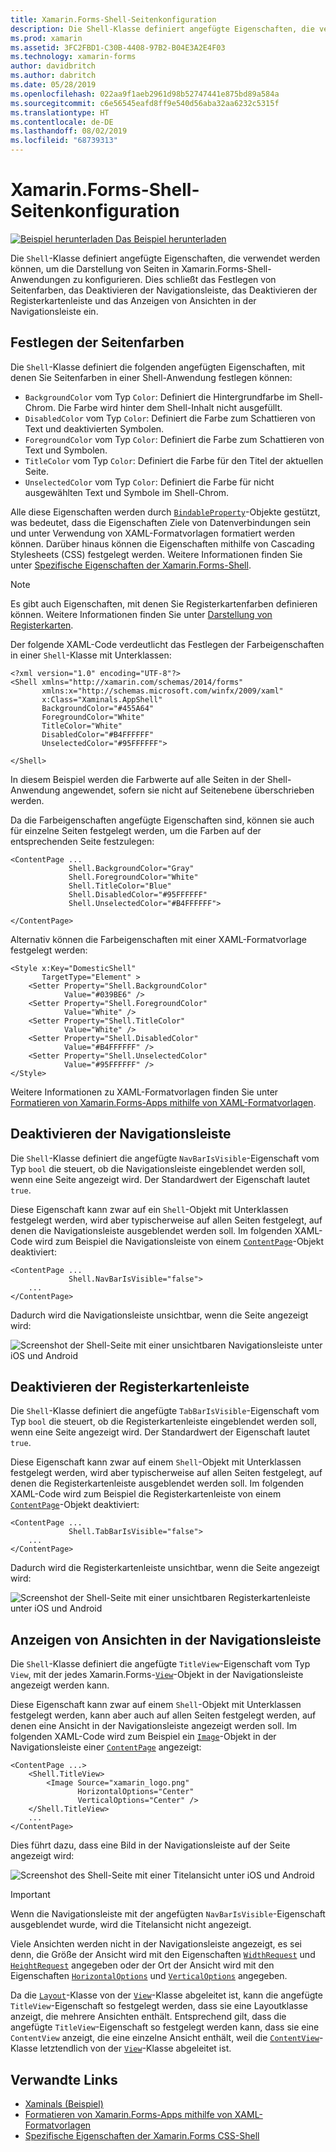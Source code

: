 ```yaml
---
title: Xamarin.Forms-Shell-Seitenkonfiguration
description: Die Shell-Klasse definiert angefügte Eigenschaften, die verwendet werden können, um die Darstellung von Seiten in Xamarin.Forms-Shell-Anwendungen zu konfigurieren. Dies schließt das Festlegen von Seitenfarben, das Deaktivieren der Navigationsleiste, das Deaktivieren der Registerkartenleiste und das Anzeigen von Ansichten in der Navigationsleiste ein.
ms.prod: xamarin
ms.assetid: 3FC2FBD1-C30B-4408-97B2-B04E3A2E4F03
ms.technology: xamarin-forms
author: davidbritch
ms.author: dabritch
ms.date: 05/28/2019
ms.openlocfilehash: 022aa9f1aeb2961d98b52747441e875bd89a584a
ms.sourcegitcommit: c6e56545eafd8ff9e540d56aba32aa6232c5315f
ms.translationtype: HT
ms.contentlocale: de-DE
ms.lasthandoff: 08/02/2019
ms.locfileid: "68739313"
---
```

# <a name="xamarinforms-shell-page-configuration"></a>Xamarin.Forms-Shell-Seitenkonfiguration

[![Beispiel herunterladen](~/media/shared/download.png) Das Beispiel herunterladen](https://docs.microsoft.com/samples/xamarin/xamarin-forms-samples/userinterface-xaminals/)

Die `Shell`-Klasse definiert angefügte Eigenschaften, die verwendet werden können, um die Darstellung von Seiten in Xamarin.Forms-Shell-Anwendungen zu konfigurieren. Dies schließt das Festlegen von Seitenfarben, das Deaktivieren der Navigationsleiste, das Deaktivieren der Registerkartenleiste und das Anzeigen von Ansichten in der Navigationsleiste ein.

## <a name="set-page-colors"></a>Festlegen der Seitenfarben

Die `Shell`-Klasse definiert die folgenden angefügten Eigenschaften, mit denen Sie Seitenfarben in einer Shell-Anwendung festlegen können:

- `BackgroundColor` vom Typ `Color`: Definiert die Hintergrundfarbe im Shell-Chrom. Die Farbe wird hinter dem Shell-Inhalt nicht ausgefüllt.
- `DisabledColor` vom Typ `Color`: Definiert die Farbe zum Schattieren von Text und deaktivierten Symbolen.
- `ForegroundColor` vom Typ `Color`: Definiert die Farbe zum Schattieren von Text und Symbolen.
- `TitleColor` vom Typ `Color`: Definiert die Farbe für den Titel der aktuellen Seite.
- `UnselectedColor` vom Typ `Color`: Definiert die Farbe für nicht ausgewählten Text und Symbole im Shell-Chrom.

Alle diese Eigenschaften werden durch [`BindableProperty`](xref:Xamarin.Forms.BindableProperty)-Objekte gestützt, was bedeutet, dass die Eigenschaften Ziele von Datenverbindungen sein und unter Verwendung von XAML-Formatvorlagen formatiert werden können. Darüber hinaus können die Eigenschaften mithilfe von Cascading Stylesheets (CSS) festgelegt werden. Weitere Informationen finden Sie unter [Spezifische Eigenschaften der Xamarin.Forms-Shell](~/xamarin-forms/user-interface/styles/css/index.md#xamarinforms-shell-specific-properties).

> [!NOTE]
> Es gibt auch Eigenschaften, mit denen Sie Registerkartenfarben definieren können. Weitere Informationen finden Sie unter [Darstellung von Registerkarten](tabs.md#tab-appearance).

Der folgende XAML-Code verdeutlicht das Festlegen der Farbeigenschaften in einer `Shell`-Klasse mit Unterklassen:

```xaml
<?xml version="1.0" encoding="UTF-8"?>
<Shell xmlns="http://xamarin.com/schemas/2014/forms"
       xmlns:x="http://schemas.microsoft.com/winfx/2009/xaml"
       x:Class="Xaminals.AppShell"
       BackgroundColor="#455A64"
       ForegroundColor="White"
       TitleColor="White"
       DisabledColor="#B4FFFFFF"
       UnselectedColor="#95FFFFFF">

</Shell>
```

In diesem Beispiel werden die Farbwerte auf alle Seiten in der Shell-Anwendung angewendet, sofern sie nicht auf Seitenebene überschrieben werden.

Da die Farbeigenschaften angefügte Eigenschaften sind, können sie auch für einzelne Seiten festgelegt werden, um die Farben auf der entsprechenden Seite festzulegen:

```xaml
<ContentPage ...
             Shell.BackgroundColor="Gray"
             Shell.ForegroundColor="White"
             Shell.TitleColor="Blue"
             Shell.DisabledColor="#95FFFFFF"
             Shell.UnselectedColor="#B4FFFFFF">

</ContentPage>
```

Alternativ können die Farbeigenschaften mit einer XAML-Formatvorlage festgelegt werden:

```xaml
<Style x:Key="DomesticShell"
       TargetType="Element" >
    <Setter Property="Shell.BackgroundColor"
            Value="#039BE6" />
    <Setter Property="Shell.ForegroundColor"
            Value="White" />
    <Setter Property="Shell.TitleColor"
            Value="White" />
    <Setter Property="Shell.DisabledColor"
            Value="#B4FFFFFF" />
    <Setter Property="Shell.UnselectedColor"
            Value="#95FFFFFF" />
</Style>
```

Weitere Informationen zu XAML-Formatvorlagen finden Sie unter [Formatieren von Xamarin.Forms-Apps mithilfe von XAML-Formatvorlagen](~/xamarin-forms/user-interface/styles/xaml/index.md).

## <a name="disable-the-navigation-bar"></a>Deaktivieren der Navigationsleiste

Die `Shell`-Klasse definiert die angefügte `NavBarIsVisible`-Eigenschaft vom Typ `bool` die steuert, ob die Navigationsleiste eingeblendet werden soll, wenn eine Seite angezeigt wird. Der Standardwert der Eigenschaft lautet `true`.

Diese Eigenschaft kann zwar auf ein `Shell`-Objekt mit Unterklassen festgelegt werden, wird aber typischerweise auf allen Seiten festgelegt, auf denen die Navigationsleiste ausgeblendet werden soll. Im folgenden XAML-Code wird zum Beispiel die Navigationsleiste von einem [`ContentPage`](xref:Xamarin.Forms.ContentPage)-Objekt deaktiviert:

```xaml
<ContentPage ...
             Shell.NavBarIsVisible="false">
    ...
</ContentPage>
```

Dadurch wird die Navigationsleiste unsichtbar, wenn die Seite angezeigt wird:

![Screenshot der Shell-Seite mit einer unsichtbaren Navigationsleiste unter iOS und Android](configuration-images/navigationbar-invisible.png "Shell-Seite mit unsichtbarer Navigationsleiste")

## <a name="disable-the-tab-bar"></a>Deaktivieren der Registerkartenleiste

Die `Shell`-Klasse definiert die angefügte `TabBarIsVisible`-Eigenschaft vom Typ `bool` die steuert, ob die Registerkartenleiste eingeblendet werden soll, wenn eine Seite angezeigt wird. Der Standardwert der Eigenschaft lautet `true`.

Diese Eigenschaft kann zwar auf einem `Shell`-Objekt mit Unterklassen festgelegt werden, wird aber typischerweise auf allen Seiten festgelegt, auf denen die Registerkartenleiste ausgeblendet werden soll. Im folgenden XAML-Code wird zum Beispiel die Registerkartenleiste von einem [`ContentPage`](xref:Xamarin.Forms.ContentPage)-Objekt deaktiviert:

```xaml
<ContentPage ...
             Shell.TabBarIsVisible="false">
    ...
</ContentPage>
```

Dadurch wird die Registerkartenleiste unsichtbar, wenn die Seite angezeigt wird:

![Screenshot der Shell-Seite mit einer unsichtbaren Registerkartenleiste unter iOS und Android](configuration-images/tabbar-invisible.png "Shell-Seite mit unsichtbarer Registerkartenleiste")

## <a name="display-views-in-the-navigation-bar"></a>Anzeigen von Ansichten in der Navigationsleiste

Die `Shell`-Klasse definiert die angefügte `TitleView`-Eigenschaft vom Typ `View`, mit der jedes Xamarin.Forms-[`View`](xref:Xamarin.Forms.View)-Objekt in der Navigationsleiste angezeigt werden kann.

Diese Eigenschaft kann zwar auf einem `Shell`-Objekt mit Unterklassen festgelegt werden, kann aber auch auf allen Seiten festgelegt werden, auf denen eine Ansicht in der Navigationsleiste angezeigt werden soll. Im folgenden XAML-Code wird zum Beispiel ein [`Image`](xref:Xamarin.Forms.Image)-Objekt in der Navigationsleiste einer [`ContentPage`](xref:Xamarin.Forms.ContentPage) angezeigt:

```xaml
<ContentPage ...>
    <Shell.TitleView>
        <Image Source="xamarin_logo.png"
               HorizontalOptions="Center"
               VerticalOptions="Center" />
    </Shell.TitleView>
    ...
</ContentPage>
```

Dies führt dazu, dass eine Bild in der Navigationsleiste auf der Seite angezeigt wird:

![Screenshot des Shell-Seite mit einer Titelansicht unter iOS und Android](configuration-images/titleview.png "Shell-Seite mit einer Titelansicht")

> [!IMPORTANT]
> Wenn die Navigationsleiste mit der angefügten `NavBarIsVisible`-Eigenschaft ausgeblendet wurde, wird die Titelansicht nicht angezeigt.

Viele Ansichten werden nicht in der Navigationsleiste angezeigt, es sei denn, die Größe der Ansicht wird mit den Eigenschaften [`WidthRequest`](xref:Xamarin.Forms.VisualElement.WidthRequest) und [`HeightRequest`](xref:Xamarin.Forms.VisualElement.HeightRequest) angegeben oder der Ort der Ansicht wird mit den Eigenschaften [`HorizontalOptions`](xref:Xamarin.Forms.View.HorizontalOptions) und [`VerticalOptions`](xref:Xamarin.Forms.View.VerticalOptions) angegeben.

Da die [`Layout`](xref:Xamarin.Forms.Layout)-Klasse von der [`View`](xref:Xamarin.Forms.View)-Klasse abgeleitet ist, kann die angefügte `TitleView`-Eigenschaft so festgelegt werden, dass sie eine Layoutklasse anzeigt, die mehrere Ansichten enthält. Entsprechend gilt, dass die angefügte `TitleView`-Eigenschaft so festgelegt werden kann, dass sie eine `ContentView` anzeigt, die eine einzelne Ansicht enthält, weil die [`ContentView`](xref:Xamarin.Forms.ContentView)-Klasse letztendlich von der [`View`](xref:Xamarin.Forms.View)-Klasse abgeleitet ist.

## <a name="related-links"></a>Verwandte Links

- [Xaminals (Beispiel)](https://docs.microsoft.com/samples/xamarin/xamarin-forms-samples/userinterface-xaminals/)
- [Formatieren von Xamarin.Forms-Apps mithilfe von XAML-Formatvorlagen](~/xamarin-forms/user-interface/styles/xaml/index.md)
- [Spezifische Eigenschaften der Xamarin.Forms CSS-Shell](~/xamarin-forms/user-interface/styles/css/index.md#xamarinforms-shell-specific-properties)
